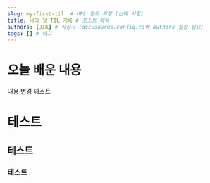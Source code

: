 ```yaml
---
slug: my-first-til  # URL 경로 지정 (선택 사항)
title: 나의 첫 TIL 기록 # 포스트 제목
authors: [JIK] # 작성자 (docusaurus.config.ts에 authors 설정 필요)
tags: [] # 태그
---
```


# 오늘 배운 내용

내용 변경 테스트
# 테스트
## 테스트
### 테스트